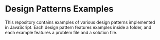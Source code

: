 # Design Patterns Examples

This repository contains examples of various design patterns implemented in JavaScript. Each design pattern features examples inside a folder, and each example features a problem file and a solution file.
